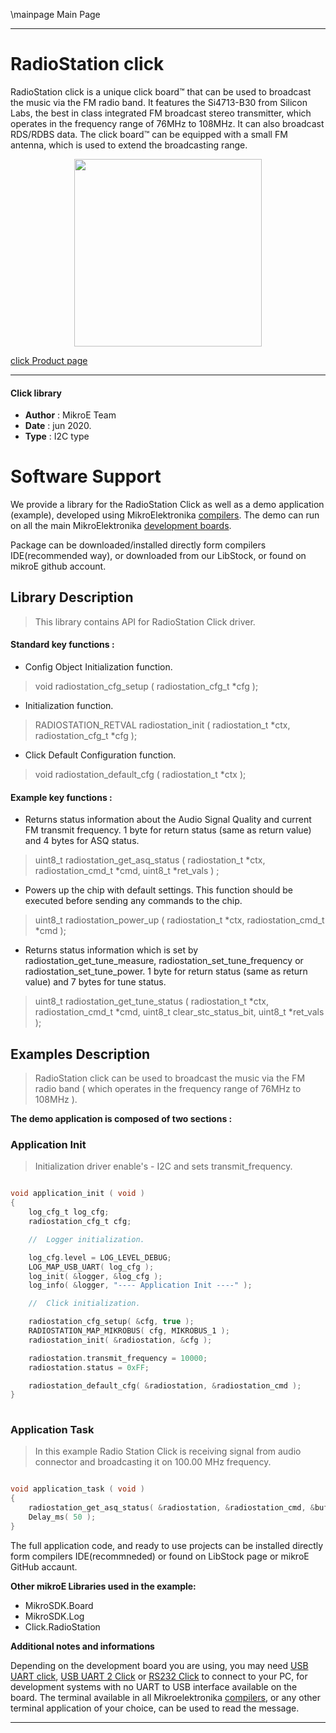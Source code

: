\mainpage Main Page
 
---
# RadioStation click

RadioStation click is a unique click board™ that can be used to broadcast the music via the FM radio band. It features the Si4713-B30 from Silicon Labs, the best in class integrated FM broadcast stereo transmitter, which operates in the frequency range of 76MHz to 108MHz. It can also broadcast RDS/RDBS data. The click board™ can be equipped with a small FM antenna, which is used to extend the broadcasting range.

<p align="center">
  <img src="https://download.mikroe.com/images/click_for_ide/radiostation_click.png" height=300px>
</p>


[click Product page](<https://www.mikroe.com/radiostation-click>)

---


#### Click library 

- **Author**        : MikroE Team
- **Date**          : jun 2020.
- **Type**          : I2C type


# Software Support

We provide a library for the RadioStation Click 
as well as a demo application (example), developed using MikroElektronika 
[compilers](https://shop.mikroe.com/compilers). 
The demo can run on all the main MikroElektronika [development boards](https://shop.mikroe.com/development-boards).

Package can be downloaded/installed directly form compilers IDE(recommended way), or downloaded from our LibStock, or found on mikroE github account. 

## Library Description

> This library contains API for RadioStation Click driver.

#### Standard key functions :

- Config Object Initialization function.
> void radiostation_cfg_setup ( radiostation_cfg_t *cfg ); 
 
- Initialization function.
> RADIOSTATION_RETVAL radiostation_init ( radiostation_t *ctx, radiostation_cfg_t *cfg );

- Click Default Configuration function.
> void radiostation_default_cfg ( radiostation_t *ctx );


#### Example key functions :

- Returns status information about the Audio Signal Quality and current FM transmit frequency. 
 1 byte for return status (same as return value) and 4 bytes for ASQ status.
> uint8_t radiostation_get_asq_status ( radiostation_t *ctx, radiostation_cmd_t *cmd, uint8_t *ret_vals ) ;
 
- Powers up the chip with default settings. This function should be executed before sending any commands to the chip.
> uint8_t radiostation_power_up ( radiostation_t *ctx, radiostation_cmd_t *cmd );

- Returns status information which is set by radiostation_get_tune_measure, radiostation_set_tune_frequency or radiostation_set_tune_power. 1 byte for return status (same as return value) and 7 bytes for tune status.
> uint8_t radiostation_get_tune_status ( radiostation_t *ctx, radiostation_cmd_t *cmd, uint8_t clear_stc_status_bit, uint8_t *ret_vals );

## Examples Description

> RadioStation click can be used to broadcast the music via the FM radio band 
> ( which operates in the frequency range of 76MHz to 108MHz ).

**The demo application is composed of two sections :**

### Application Init 

> Initialization driver enable's - I2C and sets transmit_frequency.

```c

void application_init ( void )
{
    log_cfg_t log_cfg;
    radiostation_cfg_t cfg;

    //  Logger initialization.

    log_cfg.level = LOG_LEVEL_DEBUG;
    LOG_MAP_USB_UART( log_cfg );
    log_init( &logger, &log_cfg );
    log_info( &logger, "---- Application Init ----" );

    //  Click initialization.

    radiostation_cfg_setup( &cfg, true );
    RADIOSTATION_MAP_MIKROBUS( cfg, MIKROBUS_1 );
    radiostation_init( &radiostation, &cfg );

    radiostation.transmit_frequency = 10000; 
    radiostation.status = 0xFF;

    radiostation_default_cfg( &radiostation, &radiostation_cmd );
}
  
```

### Application Task

> In this example Radio Station Click is receiving signal from audio connector and broadcasting 
> it on 100.00 MHz frequency. 

```c

void application_task ( void )
{
    radiostation_get_asq_status( &radiostation, &radiostation_cmd, &buff[ 0 ] );
    Delay_ms( 50 );
}  

```


The full application code, and ready to use projects can be  installed directly form compilers IDE(recommneded) or found on LibStock page or mikroE GitHub accaunt.

**Other mikroE Libraries used in the example:** 

- MikroSDK.Board
- MikroSDK.Log
- Click.RadioStation

**Additional notes and informations**

Depending on the development board you are using, you may need 
[USB UART click](https://shop.mikroe.com/usb-uart-click), 
[USB UART 2 Click](https://shop.mikroe.com/usb-uart-2-click) or 
[RS232 Click](https://shop.mikroe.com/rs232-click) to connect to your PC, for 
development systems with no UART to USB interface available on the board. The 
terminal available in all Mikroelektronika 
[compilers](https://shop.mikroe.com/compilers), or any other terminal application 
of your choice, can be used to read the message.



---
